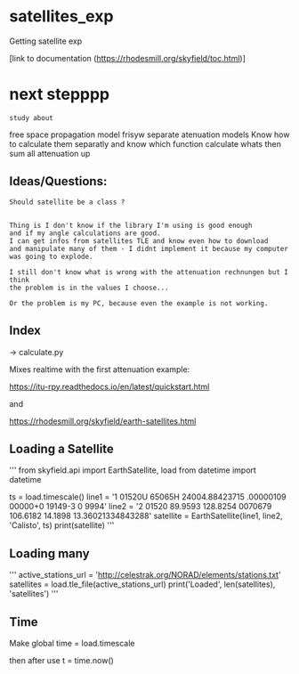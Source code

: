 # satellites_exp
Getting satellite exp

[link to documentation (https://rhodesmill.org/skyfield/toc.html)]

# next stepppp
    study about 
 free space propagation model
 frisyw
 separate atenuation models
    Know how to calculate them separatly and 
know which function calculate whats
    then sum all attenuation up
## Ideas/Questions:

    Should satellite be a class ?


    Thing is I don't know if the library I'm using is good enough
    and if my angle calculations are good.
    I can get infos from satellites TLE and know even how to download
    and manipulate many of them - I didnt implement it because my computer
    was going to explode.

    I still don't know what is wrong with the attenuation rechnungen but I think
    the problem is in the values I choose... 

    Or the problem is my PC, because even the example is not working.
## Index

-> calculate.py

Mixes realtime with the first attenuation example:

https://itu-rpy.readthedocs.io/en/latest/quickstart.html

and 

https://rhodesmill.org/skyfield/earth-satellites.html

## Loading a Satellite

'''
from skyfield.api import EarthSatellite, load
from datetime import datetime

ts = load.timescale()
line1 = '1 01520U 65065H   24004.88423715  .00000109  00000+0  19149-3 0  9994'
line2 = '2 01520  89.9593 128.8254 0070679 106.6182  14.1898 13.36021334843288'
satellite = EarthSatellite(line1, line2, 'Calisto', ts)
print(satellite)
'''

## Loading many

'''
active_stations_url = 'http://celestrak.org/NORAD/elements/stations.txt'
satellites = load.tle_file(active_stations_url)
print('Loaded', len(satellites), 'satellites')
'''

## Time 

Make global time = load.timescale

then after use 
t = time.now()
